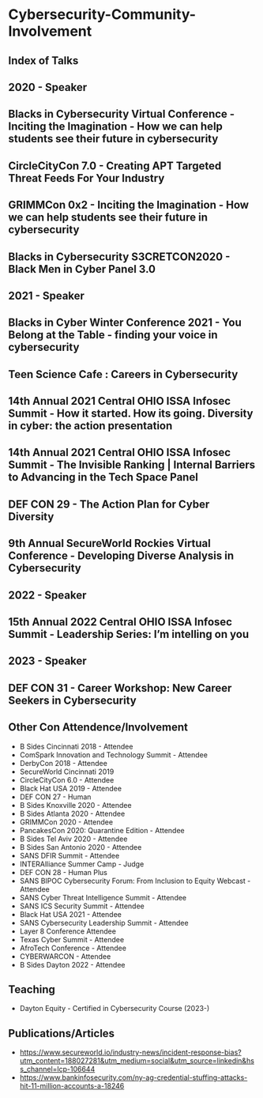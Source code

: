 # Cybersecurity-Community-Involvement

## Index of Talks

## 2020 - Speaker

## **Blacks in Cybersecurity Virtual Conference - Inciting the Imagination - How we can help students see their future in cybersecurity**

## **CircleCityCon 7.0 - Creating APT Targeted Threat Feeds For Your Industry**

## **GRIMMCon 0x2 - Inciting the Imagination - How we can help students see their future in cybersecurity**

## **Blacks in Cybersecurity S3CRETCON2020 - Black Men in Cyber Panel 3.0**

## 2021 - Speaker

## **Blacks in Cyber Winter Conference 2021 - You Belong at the Table - finding your voice in cybersecurity**

## **Teen Science Cafe : Careers in Cybersecurity**

## **14th Annual 2021 Central OHIO ISSA Infosec Summit - How it started. How its going. Diversity in cyber: the action presentation**

## **14th Annual 2021 Central OHIO ISSA Infosec Summit - The Invisible Ranking | Internal Barriers to Advancing in the Tech Space Panel**

## **DEF CON 29 - The Action Plan for Cyber Diversity**

## **9th Annual SecureWorld Rockies Virtual Conference - Developing Diverse Analysis in Cybersecurity**

## 2022 - Speaker

## 15th Annual 2022 Central OHIO ISSA Infosec Summit - Leadership Series: I’m intelling on you

## 2023 - Speaker

## **DEF CON 31 - Career Workshop: New Career Seekers in Cybersecurity**

## Other Con Attendence/Involvement

* B Sides Cincinnati 2018 - Attendee
* ComSpark Innovation and Technology Summit - Attendee
* DerbyCon 2018 - Attendee
* SecureWorld Cincinnati 2019
* CircleCityCon 6.0 - Attendee
* Black Hat USA 2019 - Attendee
* DEF CON 27 - Human
* B Sides Knoxville 2020 - Attendee
* B Sides Atlanta 2020 - Attendee
* GRIMMCon 2020 - Attendee
* PancakesCon 2020: Quarantine Edition - Attendee
* B Sides Tel Aviv 2020 - Attendee
* B Sides San Antonio 2020 - Attendee
* SANS DFIR Summit - Attendee
* INTERAlliance Summer Camp - Judge
* DEF CON 28 - Human Plus
* SANS BIPOC Cybersecurity Forum: From Inclusion to Equity Webcast - Attendee
* SANS Cyber Threat Intelligence Summit - Attendee
* SANS ICS Security Summit - Attendee
* Black Hat USA 2021 - Attendee
* SANS Cybersecurity Leadership Summit - Attendee
* Layer 8 Conference Attendee
* Texas Cyber Summit - Attendee
* AfroTech Conference - Attendee
* CYBERWARCON - Attendee
* B Sides Dayton 2022 - Attendee

## Teaching

* Dayton Equity - Certified in Cybersecurity Course (2023-)

## Publications/Articles

* https://www.secureworld.io/industry-news/incident-response-bias?utm_content=188027281&utm_medium=social&utm_source=linkedin&hss_channel=lcp-106644
* https://www.bankinfosecurity.com/ny-ag-credential-stuffing-attacks-hit-11-million-accounts-a-18246
